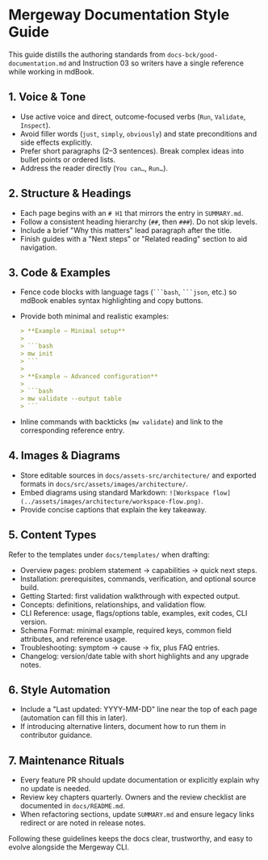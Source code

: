 # Mergeway Documentation Style Guide

This guide distills the authoring standards from `docs-bck/good-documentation.md` and Instruction 03 so writers have a single reference while working in mdBook.

## 1. Voice & Tone

- Use active voice and direct, outcome-focused verbs (`Run`, `Validate`, `Inspect`).
- Avoid filler words (`just`, `simply`, `obviously`) and state preconditions and side effects explicitly.
- Prefer short paragraphs (2–3 sentences). Break complex ideas into bullet points or ordered lists.
- Address the reader directly (`You can…`, `Run…`).

## 2. Structure & Headings

- Each page begins with an `# H1` that mirrors the entry in `SUMMARY.md`.
- Follow a consistent heading hierarchy (`##`, then `###`). Do not skip levels.
- Include a brief "Why this matters" lead paragraph after the title.
- Finish guides with a "Next steps" or "Related reading" section to aid navigation.

## 3. Code & Examples

- Fence code blocks with language tags (` ```bash `, ` ```json `, etc.) so mdBook enables syntax highlighting and copy buttons.
- Provide both minimal and realistic examples:

  ````markdown
  > **Example – Minimal setup**
  >
  > ```bash
  > mw init
  > ```
  >
  > **Example – Advanced configuration**
  >
  > ```bash
  > mw validate --output table
  > ```
  ````

- Inline commands with backticks (`mw validate`) and link to the corresponding reference entry.

## 4. Images & Diagrams

- Store editable sources in `docs/assets-src/architecture/` and exported formats in `docs/src/assets/images/architecture/`.
- Embed diagrams using standard Markdown: `![Workspace flow](../assets/images/architecture/workspace-flow.png)`.
- Provide concise captions that explain the key takeaway.

## 5. Content Types

Refer to the templates under `docs/templates/` when drafting:

- Overview pages: problem statement → capabilities → quick next steps.
- Installation: prerequisites, commands, verification, and optional source build.
- Getting Started: first validation walkthrough with expected output.
- Concepts: definitions, relationships, and validation flow.
- CLI Reference: usage, flags/options table, examples, exit codes, CLI version.
- Schema Format: minimal example, required keys, common field attributes, and reference usage.
- Troubleshooting: symptom → cause → fix, plus FAQ entries.
- Changelog: version/date table with short highlights and any upgrade notes.

## 6. Style Automation

- Include a "Last updated: YYYY-MM-DD" line near the top of each page (automation can fill this in later).
- If introducing alternative linters, document how to run them in contributor guidance.

## 7. Maintenance Rituals

- Every feature PR should update documentation or explicitly explain why no update is needed.
- Review key chapters quarterly. Owners and the review checklist are documented in `docs/README.md`.
- When refactoring sections, update `SUMMARY.md` and ensure legacy links redirect or are noted in release notes.

Following these guidelines keeps the docs clear, trustworthy, and easy to evolve alongside the Mergeway CLI.
